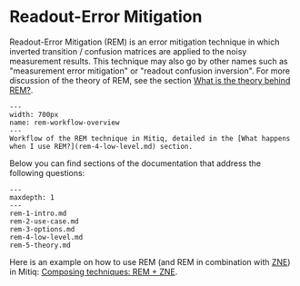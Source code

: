 # Readout-Error Mitigation

Readout-Error Mitigation (REM) is an error mitigation technique in which
inverted transition / confusion matrices are applied to the noisy measurement
results. This technique may also go by other names such as "measurement error
mitigation" or "readout confusion inversion".
For more discussion of the theory of REM, see the section [What is the theory
behind REM?](rem-5-theory.md).

```{figure} ../img/rem_workflow.svg
---
width: 700px
name: rem-workflow-overview
---
Workflow of the REM technique in Mitiq, detailed in the [What happens when I use REM?](rem-4-low-level.md) section.
```

Below you can find sections of the documentation that address the following questions:

```{toctree}
---
maxdepth: 1
---
rem-1-intro.md
rem-2-use-case.md
rem-3-options.md
rem-4-low-level.md
rem-5-theory.md
```

Here is an example on how to use REM (and REM in combination with [ZNE](./zne.md)) in Mitiq: [Composing techniques: REM + ZNE](../examples/combine_rem_zne.md).
